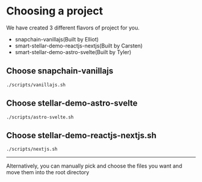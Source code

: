 # Choosing a project

We have created 3 different flavors of project for you.

- snapchain-vanillajs(Built by Elliot)
- smart-stellar-demo-reactjs-nextjs(Built by Carsten)
- smart-stellar-demo-astro-svelte(Built by Tyler)

## Choose snapchain-vanillajs

```text
./scripts/vanillajs.sh
```

## Choose stellar-demo-astro-svelte

```text
./scripts/astro-svelte.sh
```

## Choose stellar-demo-reactjs-nextjs.sh

```text
./scripts/nextjs.sh
```

---

Alternatively, you can manually pick and choose the files you want and move them into the root directory